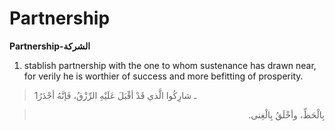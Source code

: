 Partnership
===========

**Partnership-الشركة**

1. stablish partnership with the one to whom sustenance has drawn near,
for verily he is worthier of success and more befitting of prosperity.

> 1ـ شارِكُوا الَّذي قَدْ أقْبَلَ عَلَيْهِ الرِّزْقُ، فَإنَّهُ أجْدَرُ
<blockquote dir="rtl">
  <p>
بِالْحَظِّ، وأخْلَقُ بِالْغِنى.
  </p>
</blockquote>


